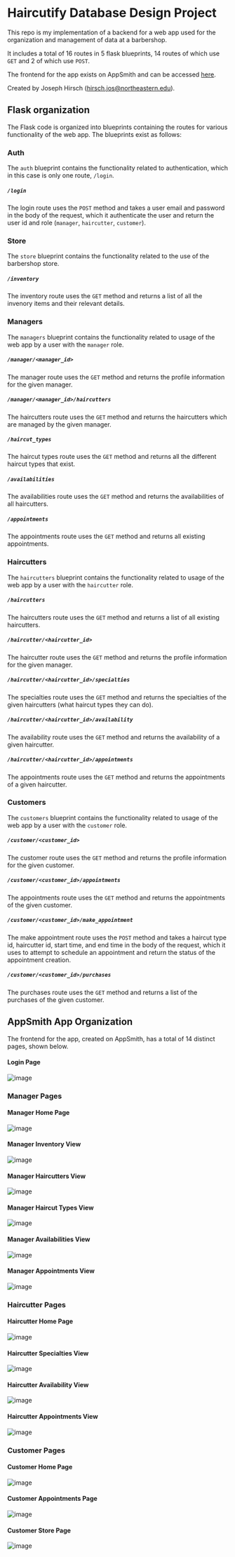 # Haircutify Database Design Project

This repo is my implementation of a backend for a web app used for the organization and management of data at a barbershop. 

It includes a total of 16 routes in 5 flask blueprints, 14 routes of which use `GET` and 2 of which use `POST`.

The frontend for the app exists on AppSmith and can be accessed [here](https://appsmith.cs3200.net/app/haircutify/login-639360725bc9880dbcb21433).

Created by Joseph Hirsch (hirsch.jos@northeastern.edu).



## Flask organization

The Flask code is organized into blueprints containing the routes for various functionality of the web app. The blueprints exist as follows:

### Auth

The `auth` blueprint contains the functionality related to authentication, which in this case is only one route, `/login`.

##### `/login`


The login route uses the `POST` method and takes a user email and password in the body of the request, which it authenticate the user and return the user id and role (`manager`, `haircutter`, `customer`). 

### Store

The `store` blueprint contains the functionality related to the use of the barbershop store.

##### `/inventory`

The inventory route uses the `GET` method and returns a list of all the invenory items and their relevant details.


### Managers

The `managers` blueprint contains the functionality related to usage of the web app by a user with the `manager` role.

##### `/manager/<manager_id>`

The manager route uses the `GET` method and returns the profile information for the given manager.

##### `/manager/<manager_id>/haircutters`

The haircutters route uses the `GET` method and returns the haircutters which are managed by the given manager.

##### `/haircut_types`

The haircut types route uses the `GET` method and returns all the different haircut types that exist.

##### `/availabilities`

The availabilities route uses the `GET` method and returns the availabilities of all haircutters.

##### `/appointments`

The appointments route uses the `GET` method and returns all existing appointments.


### Haircutters

The `haircutters` blueprint contains the functionality related to usage of the web app by a user with the `haircutter` role.

##### `/haircutters`

The haircutters route uses the `GET` method and returns a list of all existing haircutters.

##### `/haircutter/<haircutter_id>`

The haircutter route uses the `GET` method and returns the profile information for the given manager.

##### `/haircutter/<haircutter_id>/specialties`

The specialties route uses the `GET` method and returns the specialties of the given haircutters (what haircut types they can do).

##### `/haircutter/<haircutter_id>/availability`

The availability route uses the `GET` method and returns the availability of a given haircutter.

##### `/haircutter/<haircutter_id>/appointments`

The appointments route uses the `GET` method and returns the appointments of a given haircutter.


### Customers

The `customers` blueprint contains the functionality related to usage of the web app by a user with the `customer` role.

##### `/customer/<customer_id>`

The customer route uses the `GET` method and returns the profile information for the given customer.

##### `/customer/<customer_id>/appointments`

The appointments route uses the `GET` method and returns the appointments of the given customer.

##### `/customer/<customer_id>/make_appointment`

The make appointment route uses the `POST` method and takes a haircut type id, haircutter id, start time, and end time in the body of the request, which it uses to attempt to schedule an appointment and return the status of the appointment creation.

##### `/customer/<customer_id>/purchases`

The purchases route uses the `GET` method and returns a list of the purchases of the given customer.



## AppSmith App Organization

The frontend for the app, created on AppSmith, has a total of 14 distinct pages, shown below.

#### Login Page

![image](https://user-images.githubusercontent.com/46767048/207463740-6425ecde-6562-4db3-a2bc-5c160760ddcb.png)

### Manager Pages

#### Manager Home Page

![image](https://user-images.githubusercontent.com/46767048/207463794-7c5b380b-0659-4cb1-bd78-7c6cac2b57cf.png)

#### Manager Inventory View

![image](https://user-images.githubusercontent.com/46767048/207463840-99c236ec-1a19-41ef-8c72-84b3b70c0485.png)

#### Manager Haircutters View

![image](https://user-images.githubusercontent.com/46767048/207463880-c9e812cb-096b-45ff-8738-2e943cef9b19.png)

#### Manager Haircut Types View

![image](https://user-images.githubusercontent.com/46767048/207463925-4be17655-824a-4822-8bbb-05b554df8723.png)

#### Manager Availabilities View

![image](https://user-images.githubusercontent.com/46767048/207463975-a279d3a5-1148-4c4a-add2-b9b3b2654e37.png)

#### Manager Appointments View

![image](https://user-images.githubusercontent.com/46767048/207464033-a1f821de-27cc-4ad1-a408-bf9c676db8f2.png)

### Haircutter Pages

#### Haircutter Home Page

![image](https://user-images.githubusercontent.com/46767048/207464156-a1cd8abc-b522-4d93-a572-a198c0998e30.png)

#### Haircutter Specialties View

![image](https://user-images.githubusercontent.com/46767048/207464203-018bb35f-aef4-4247-a87d-36b5f97b0234.png)

#### Haircutter Availability View

![image](https://user-images.githubusercontent.com/46767048/207464262-365141f3-ee5f-49bb-8d70-f3659500f8a0.png)

#### Haircutter Appointments View

![image](https://user-images.githubusercontent.com/46767048/207464310-24e8ac41-c109-43e9-b3d7-6473a3fd40b0.png)

### Customer Pages

#### Customer Home Page

![image](https://user-images.githubusercontent.com/46767048/207464420-cf8dfa11-da0c-4001-a569-104253faaefc.png)

#### Customer Appointments Page

![image](https://user-images.githubusercontent.com/46767048/207464464-e58d7af0-d6d7-40d0-8a52-846f4e6a2397.png)

#### Customer Store Page

![image](https://user-images.githubusercontent.com/46767048/207464584-4d6a6801-f463-430a-8f7d-4058ba214b7d.png)
